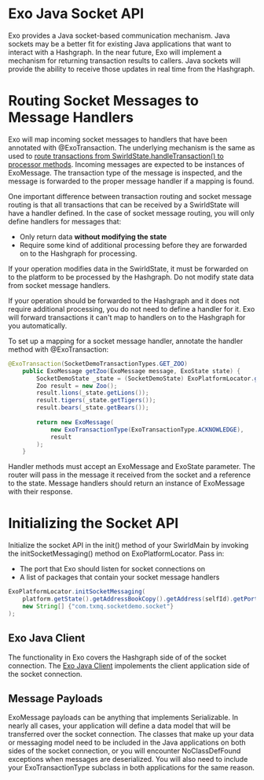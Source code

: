 Exo Java Socket API
===================

Exo provides a Java socket-based communication mechanism.  Java sockets may be a better fit for existing Java applications that want to interact with a Hashgraph.  In the near future, Exo will implement a mechanism for returning transaction results to callers.  Java sockets will provide the ability to receive those updates in real time from the Hashgraph.

# Routing Socket Messages to Message Handlers
Exo will map incoming socket messages to handlers that have been annotated with @ExoTransaction.  The underlying mechanism is the same as used to [route transactions from SwirldState.handleTransaction() to processor methods](TransactionRouting.md).  Incoming messages are expected to be instances of ExoMessage.  The transaction type of the message is inspected, and the message is forwarded to the proper message handler if a mapping is found.

One important difference between transaction routing and socket message routing is that all transactions that can be received by a SwirldState will have a handler defined.  In the case of socket message routing, you will only define handlers for messages that:
* Only return data **without modifying the state**
* Require some kind of additional processing before they are forwarded on to the Hashgraph for processing.

If your operation modifies data in the SwirldState, it must be forwarded on to the platform to be processed by the Hashgraph.  Do not modify state data from socket message handlers.

If your operation should be forwarded to the Hashgraph and it does not require additional processing, you do not need to define a handler for it.  Exo will forward transactions it can't map to handlers on to the Hashgraph for you automatically.

To set up a mapping for a socket message handler, annotate the handler method with @ExoTransaction:
```java
@ExoTransaction(SocketDemoTransactionTypes.GET_ZOO)
	public ExoMessage getZoo(ExoMessage message, ExoState state) {
		SocketDemoState _state = (SocketDemoState) ExoPlatformLocator.getState();
		Zoo result = new Zoo();
		result.lions(_state.getLions());
		result.tigers(_state.getTigers());
		result.bears(_state.getBears());
		
		return new ExoMessage(
			new ExoTransactionType(ExoTransactionType.ACKNOWLEDGE),
			result
		);	
	}
```

Handler methods must accept an ExoMessage and ExoState parameter.  The router will pass in the message it received from the socket and a reference to the state.  Message handlers should return an instance of ExoMessage with their response.

# Initializing the Socket API

Initialize the socket API in the init() method of your SwirldMain by invoking the initSocketMessaging() method on ExoPlatformLocator.  Pass in:
* The port that Exo should listen for socket connections on
* A list of packages that contain your socket message handlers

```java
ExoPlatformLocator.initSocketMessaging(
    platform.getState().getAddressBookCopy().getAddress(selfId).getPortExternalIpv4() + 1000,
    new String[] {"com.txmq.socketdemo.socket"}
);
```

## Exo Java Client
The functionality in Exo covers the Hashgraph side of of the socket connection.  The [Exo Java Client](https://github.com/craigdrabiktxmq/exo-java-client) impolements the client application side of the socket connection.

## Message Payloads
ExoMessage payloads can be anything that implements Serializable.  In nearly all cases, your application will define a data model that will be transferred over the socket connection.  The classes that make up your data or messaging model need to be included in the Java applications on both sides of the socket connection, or you will encounter NoClassDefFound exceptions when messages are deserialized.  You will also need to include your ExoTransactionType subclass in both applications for the same reason.